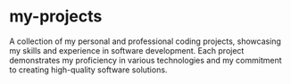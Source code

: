 # my-projects
A collection of my personal and professional coding projects, showcasing my skills and experience in software development. Each project demonstrates my proficiency in various technologies and my commitment to creating high-quality software solutions.
